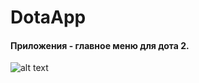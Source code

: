 # DotaApp
#### Приложения - главное меню для дота 2. 


![alt text]([https://github.com/dkimperia/DotaApp/blob/photo-dop/img/Снимок%20экрана%202023-11-08%20в%202.29.45%20PM%20(2).png](https://github.com/dkimperia/DotaApp/blob/photo-dop/img/main.png)https://github.com/dkimperia/DotaApp/blob/photo-dop/img/main.png?raw=true)
